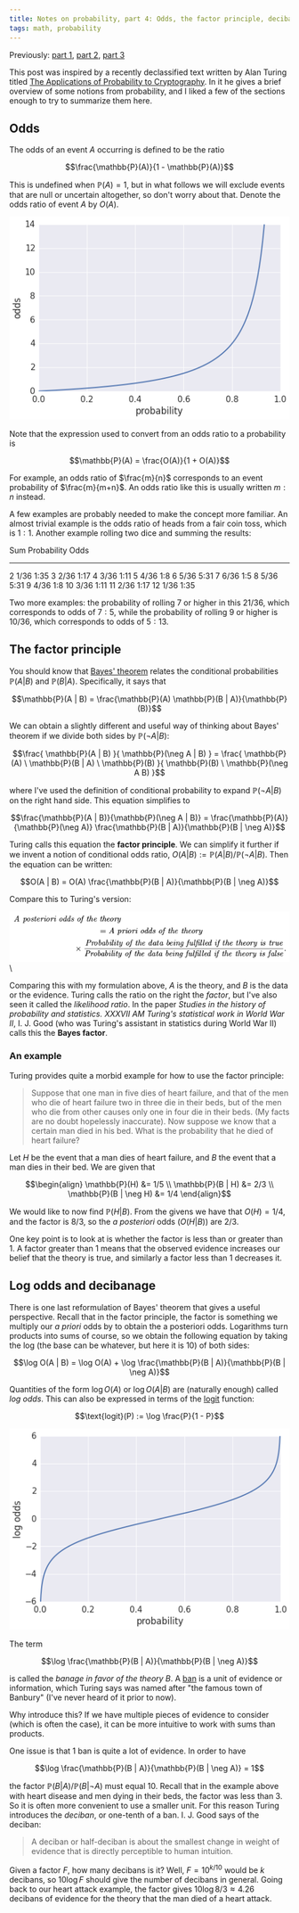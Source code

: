 ```yaml
---
title: Notes on probability, part 4: Odds, the factor principle, decibanage
tags: math, probability
---
```


Previously: [part 1][part1], [part 2][part2], [part 3][part3]

This post was inspired by a recently declassified text written by Alan Turing titled [The Applications of Probability to Cryptography][turing-prob-crypto]. In it he gives a brief overview of some notions from probability, and I liked a few of the sections enough to try to summarize them here.

## Odds

The odds of an event $A$ occurring is defined to be the ratio

$$\frac{\mathbb{P}(A)}{1 - \mathbb{P}(A)}$$

This is undefined when $\mathbb{P}(A) = 1$, but in what follows we will exclude events that are null or uncertain altogether, so don't worry about that. Denote the odds ratio of event $A$ by $O(A)$.

![$P/(1 - P)$ versus $P$](/images/plot_odds.png)

Note that the expression used to convert from an odds ratio to a probability is

$$\mathbb{P}(A) = \frac{O(A)}{1 + O(A)}$$

For example, an odds ratio of $\frac{m}{n}$ corresponds to an event probability of $\frac{m}{m+n}$. An odds ratio like this is usually written $m:n$ instead.

A few examples are probably needed to make the concept more familiar. An almost trivial example is the odds ratio of heads from a fair coin toss, which is $1:1$. Another example rolling two dice and summing the results:

Sum  Probability   Odds
--- ------------- ------
  2      1/36       1:35
  3      2/36       1:17
  4      3/36       1:11
  5      4/36        1:8
  6      5/36       5:31
  7      6/36        1:5
  8      5/36       5:31
  9      4/36        1:8
 10      3/36       1:11
 11      2/36       1:17
 12      1/36       1:35


Two more examples: the probability of rolling 7 or higher in this $21/36$, which corresponds to odds of $7:5$, while the probability of rolling 9 or higher is $10/36$, which corresponds to odds of $5:13$.


## The factor principle

You should know that [Bayes' theorem][part2] relates the conditional probabilities $\mathbb{P}(A | B)$ and $\mathbb{P}(B | A)$. Specifically, it says that

$$\mathbb{P}(A | B) = \frac{\mathbb{P}(A) \mathbb{P}(B | A)}{\mathbb{P}(B)}$$

We can obtain a slightly different and useful way of thinking about Bayes' theorem if we divide both sides by $\mathbb{P}(\neg A | B)$:

$$\frac{ \mathbb{P}(A | B) }{ \mathbb{P}(\neg A | B) } = \frac{ \mathbb{P}(A) \ \mathbb{P}(B | A) \ \mathbb{P}(B) }{ \mathbb{P}(B) \ \mathbb{P}(\neg A B) }$$

where I've used the definition of conditional probability to expand $\mathbb{P}(\neg A | B)$ on the right hand side. This equation simplifies to

$$\frac{\mathbb{P}(A | B)}{\mathbb{P}(\neg A | B)} = \frac{\mathbb{P}(A)}{\mathbb{P}(\neg A)} \frac{\mathbb{P}(B | A)}{\mathbb{P}(B | \neg A)}$$

Turing calls this equation the **factor principle**. We can simplify it further if we invent a notion of conditional odds ratio, $O(A | B) := \mathbb{P}(A | B)  / \mathbb{P}(\neg A | B)$. Then the equation can be written:

$$O(A | B) = O(A) \frac{\mathbb{P}(B | A)}{\mathbb{P}(B | \neg A)}$$

Compare this to Turing's version:

![Turing's formulation of the factor principle](/images/turing_factor_principle.png)\

Comparing this with my formulation above, $A$ is the theory, and $B$ is the data or the evidence. Turing calls the ratio on the right the *factor*, but I've also seen it called the *likelihood ratio*. In the paper *Studies in the history of probability and statistics. XXXVII AM Turing's statistical work in World War II*, I. J. Good (who was Turing's assistant in statistics during World War II) calls this the **Bayes factor**.


### An example

Turing provides quite a morbid example for how to use the factor principle:

 > Suppose that one man in five dies of heart failure, and that of the men who die of heart failure two in three die in their beds, but of the men who die from other causes only one in four die in their beds. (My facts are no doubt hopelessly inaccurate). Now suppose we know that a certain man died in his bed. What is the probability that he died of heart failure?

Let $H$ be the event that a man dies of heart failure, and $B$ the event that a man dies in their bed. We are given that

$$\begin{align}
\mathbb{P}(H) &= 1/5 \\
\mathbb{P}(B | H) &= 2/3 \\
\mathbb{P}(B | \neg H) &= 1/4
\end{align}$$

We would like to now find $\mathbb{P}(H | B)$. From the givens we have that $O(H) = 1/4$, and the factor is $8/3$, so the *a posteriori* odds ($O(H | B)$) are $2/3$.

One key point is to look at is whether the factor is less than or greater than 1. A factor greater than 1 means that the observed evidence increases our belief that the theory is true, and similarly a factor less than 1 decreases it.

## Log odds and decibanage

There is one last reformulation of Bayes' theorem that gives a useful perspective. Recall that in the factor principle, the factor is something we multiply our *a priori* odds by to obtain the a posteriori odds. Logarithms turn products into sums of course, so we obtain the following equation by taking the log (the base can be whatever, but here it is 10) of both sides:

$$\log O(A | B) = \log O(A) + \log \frac{\mathbb{P}(B | A)}{\mathbb{P}(B | \neg A)}$$

Quantities of the form $\log O(A)$ or $\log O(A | B)$ are (naturally enough) called *log odds*. This can also be expressed in terms of the [logit][wiki-logit] function:

$$\text{logit}(P) := \log \frac{P}{1 - P}$$

![$\text{logit}(P)$ versus $P$](/images/plot_log_odds.png)

The term

$$\log \frac{\mathbb{P}(B | A)}{\mathbb{P}(B | \neg A)}$$

is called the *banage in favor of the theory $B$*. A [ban][wiki-ban] is a unit of evidence or information, which Turing says was named after "the famous town of Banbury" (I've never heard of it prior to now).

Why introduce this? If we have multiple pieces of evidence to consider (which is often the case), it can be more intuitive to work with sums than products.

One issue is that 1 ban is quite a lot of evidence. In order to have

$$\log \frac{\mathbb{P}(B | A)}{\mathbb{P}(B | \neg A)} = 1$$

the factor $\mathbb{P}(B | A) / \mathbb{P}(B | \neg A)$ must equal 10. Recall that in the example above with heart disease and men dying in their beds, the factor was less than 3. So it is often more convenient to use a smaller unit. For this reason Turing introduces the *deciban*, or one-tenth of a ban. I. J. Good says of the deciban:

 > A deciban or half-deciban is about the smallest change in weight of evidence that is directly perceptible to human intuition.

Given a factor $F$, how many decibans is it? Well, $F = 10^{k/10}$ would be $k$ decibans, so $10 \log F$ should give the number of decibans in general. Going back to our heart attack example, the factor gives $10 \log 8/3 \approx 4.26$ decibans of evidence for the theory that the man died of a heart attack.

[part1]: /entries/2015-04-27-probability-1.html
[part2]: /entries/2015-05-11-probability-2.html
[part3]: /entries/2015-05-19-probability-3.html
[turing-prob-crypto]: http://arxiv.org/abs/1505.04714
[wiki-logit]: http://en.wikipedia.org/wiki/Logit
[wiki-ban]: http://en.wikipedia.org/wiki/Ban_%28unit%29
